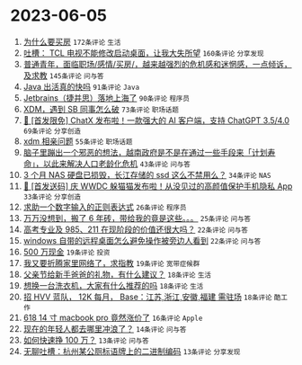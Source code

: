 # 2023-06-05

1. [为什么要买房](https://www.v2ex.com/t/945852) `172条评论` `生活`
1. [吐槽： TCL 电视不能修改启动桌面，让我大失所望](https://www.v2ex.com/t/945781) `160条评论` `分享发现`
1. [普通青年，面临职场/感情/买房/，越来越强烈的危机感和迷惘感，一点倾诉，及求教](https://www.v2ex.com/t/945791) `145条评论` `问与答`
1. [Java 出活真的快吗](https://www.v2ex.com/t/945809) `91条评论` `Java`
1. [Jetbrains（捷并思）落地上海了](https://www.v2ex.com/t/945960) `90条评论` `程序员`
1. [XDM，遇到 SB 同事怎么破](https://www.v2ex.com/t/945806) `73条评论` `职场话题`
1. [🎁 [首发限免] ChatX 发布啦！一款强大的 AI 客户端，支持 ChatGPT 3.5/4.0](https://www.v2ex.com/t/945877) `69条评论` `分享创造`
1. [xdm 相亲问题](https://www.v2ex.com/t/945963) `55条评论` `职场话题`
1. [脑子里蹦出一个邪恶的想法，越南政府是不是在通过一些手段来「计划寿命」，以此来解决人口老龄化危机](https://www.v2ex.com/t/945985) `43条评论` `问与答`
1. [3 个月 NAS 硬盘已损毁，长江存储的 ssd 这么不禁用么？](https://www.v2ex.com/t/945920) `34条评论` `NAS`
1. [🎁 [首发送码] 庆 WWDC 躲猫猫发布啦！从没见过的高颜值保护手机隐私 App](https://www.v2ex.com/t/946018) `33条评论` `分享创造`
1. [求助一个数字输入的正则表达式](https://www.v2ex.com/t/945862) `26条评论` `程序员`
1. [万万没想到，搬了 6 年砖，带给我的竟是这些。。。](https://www.v2ex.com/t/945854) `25条评论` `问与答`
1. [高考专业及 985、211 在现阶段的价值还很大吗？](https://www.v2ex.com/t/945914) `22条评论` `问与答`
1. [windows 自带的远程桌面怎么避免操作被旁边人看到](https://www.v2ex.com/t/945823) `22条评论` `问与答`
1. [500 万现金](https://www.v2ex.com/t/945947) `19条评论` `投资`
1. [我又要折腾家里网络了，求指教](https://www.v2ex.com/t/945818) `19条评论` `宽带症候群`
1. [父亲节给新手爸爸的礼物，有什么建议？](https://www.v2ex.com/t/945910) `18条评论` `生活`
1. [想换一台洗衣机，大家有什么推荐的吗](https://www.v2ex.com/t/945846) `18条评论` `生活`
1. [招 HVV 蓝队， 12K 每月， Base：江苏,浙江,安徽,福建 需驻场](https://www.v2ex.com/t/945841) `18条评论` `酷工作`
1. [618 14 寸 macbook pro 竟然涨价了](https://www.v2ex.com/t/945815) `16条评论` `Apple`
1. [现在的年轻人都去哪里冲浪了？](https://www.v2ex.com/t/945959) `14条评论` `问与答`
1. [如何快速挣 100 万？](https://www.v2ex.com/t/945955) `13条评论` `问与答`
1. [无聊吐槽：杭州某公厕标语牌上的二进制编码](https://www.v2ex.com/t/945950) `13条评论` `分享发现`

